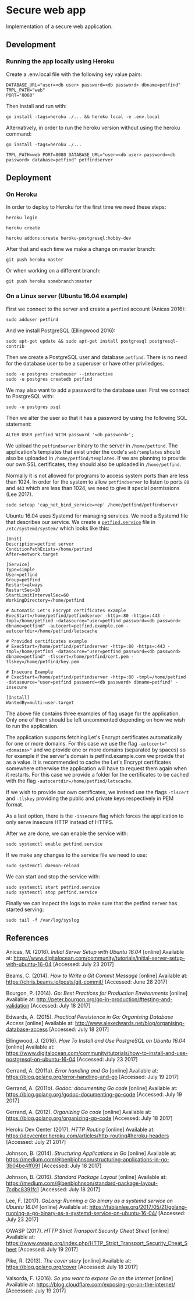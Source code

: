 # Secure web app

Implementation of a secure web application.

## Development

### Running the app locally using Heroku

Create a .env.local file with the following key value pairs:

    DATABASE_URL="user=<db user> password=<db password> dbname=petfind"
    TMPL_PATH="web"
    PORT="8080"

Then install and run with:

    go install -tags=heroku ./... && heroku local -e .env.local

Alternatively, in order to run the heroku version without using the heroku command:

    go install -tags=heroku ./...

    TMPL_PATH=web PORT=8080 DATABASE_URL="user=<db user> password=<db password> database=petfind" petfindserver

## Deployment

### On Heroku

In order to deploy to Heroku for the first time we need these steps:

    heroku login

    heroku create

    heroku addons:create heroku-postgresql:hobby-dev

After that and each time we make a change on master branch:

    git push heroku master

Or when working on a different branch:

    git push heroku somebranch:master

### On a Linux server (Ubuntu 16.04 example)

First we connect to the server and create a `petfind` account (Anicas 2016):

    sudo adduser petfind

And we install PostgreSQL (Ellingwood 2016):

    sudo apt-get update && sudo apt-get install postgresql postgresql-contrib

Then we create a PostgreSQL user and database `petfind`. There is no need for
the database user to be a superuser or have other priviledges.

    sudo -u postgres createuser --interactive
    sudo -u postgres createdb petfind

We may also want to add a password to the database user. First we connect to
PostgreSQL with:

    sudo -u postgres psql

Then we alter the user so that it has a password by using the following SQL
statement:

    ALTER USER petfind WITH password '<db password>';

We upload the `petfindserver` binary to the server in `/home/petfind`. The
application's templates that exist under the code's `web/templates` should also
be uploaded in `/home/petfind/templates`. If we are planning to provide our own
SSL certificates, they should also be uploaded in `/home/petfind`.

Normally it is not allowed for programs to access system ports than are less
than 1024. In order for the system to allow `petfindserver` to listen to ports
`80` and `443` which are less than 1024, we need to give it special permissions
(Lee 2017).

    sudo setcap 'cap_net_bind_service=+ep' /home/petfind/petfindserver

Ubuntu 16.04 uses Systemd for managing services. We need a Systemd file that
describes our service. We create a [`petfind.service`](doc/petfind.service)
file in `/etc/systemd/system/` which looks like this:

    [Unit]
    Description=petfind server
    ConditionPathExists=/home/petfind
    After=network.target

    [Service]
    Type=simple
    User=petfind
    Group=petfind
    Restart=always
    RestartSec=10
    StartLimitIntervalSec=60
    WorkingDirectory=/home/petfind

    # Automatic Let's Encrypt certificates example
    ExecStart=/home/petfind/petfindserver -http=:80 -https=:443 -tmpl=/home/petfind -datasource="user=petfind password=<db password> dbname=petfind" -autocert=petfind.example.com -autocertdir=/home/petfind/letscache

    # Provided certificates example
    # ExecStart=/home/petfind/petfindserver -http=:80 -https=:443 -tmpl=/home/petfind -datasource="user=petfind password=<db password> dbname=petfind" -tlscert=/home/petfind/cert.pem -tlskey=/home/petfind/key.pem

    # Insecure Example
    # ExecStart=/home/petfind/petfindserver -http=:80 -tmpl=/home/petfind -datasource="user=petfind password=<db password> dbname=petfind" -insecure

    [Install]
    WantedBy=multi-user.target

The above file contains three examples of flag usage for the application. Only
one of them should be left uncommented depending on how we wish to run the
application.

The application supports fetching Let's Encrypt certificates automatically for
one or more domains. For this case we use the flag `-autocert="<domains>"` and
we provide one or more domains (separated by spaces) so for example if the
server's domain is petfind.example.com we provide that as a value. It is
recommended to cache the Let's Encrypt certificates somewhere otherwise the
application will have to request them again when it restarts. For this case we
provide a folder for the certificates to be cached with the flag
`-autocertdir=/home/petfind/letscache`.

If we wish to provide our own certificates, we instead use the flags `-tlscert`
and `-tlskey` providing the public and private keys respectively in PEM format.

As a last option, there is the `-insecure` flag which forces the application to
only serve insecure HTTP instead of HTTPS.

After we are done, we can enable the service with:

    sudo systemctl enable petfind.service

If we make any changes to the service file we need to use:

    sudo systemctl daemon-reload

We can start and stop the service with:

    sudo systemctl start petfind.service
    sudo systemctl stop petfind.service

Finally we can inspect the logs to make sure that the petfind server has
started serving:

    sudo tail -f /var/log/syslog

## References

Anicas, M. (2016). *Initial Server Setup with Ubuntu 16.04* [online] Available at: https://www.digitalocean.com/community/tutorials/initial-server-setup-with-ubuntu-16-04 [Accessed: July 23 2017]

Beams, C. (2014). *How to Write a Git Commit Message* [online] Available at: https://chris.beams.io/posts/git-commit/ [Accessed: June 28 2017]

Bourgon, P. (2014). *Go: Best Practices for Production Environments* [online] Available at: http://peter.bourgon.org/go-in-production/#testing-and-validation [Accessed: July 18 2017]

Edwards, A. (2015). *Practical Persistence in Go: Organising Database Access* [online] Available at: http://www.alexedwards.net/blog/organising-database-access [Accessed: July 18 2017]

Ellingwood, J. (2016). *How To Install and Use PostgreSQL on Ubuntu 16.04* [online] Available at: https://www.digitalocean.com/community/tutorials/how-to-install-and-use-postgresql-on-ubuntu-16-04 [Accessed: July 23 2017]

Gerrand, A. (2011a). *Error handling and Go* [online] Available at: https://blog.golang.org/error-handling-and-go [Accessed: July 19 2017]

Gerrand, A. (2011b). *Godoc: documenting Go code* [online] Available at: https://blog.golang.org/godoc-documenting-go-code [Accessed: July 19 2017]

Gerrand, A. (2012). *Organizing Go code* [online] Available at: https://blog.golang.org/organizing-go-code [Accessed: July 18 2017]

Heroku Dev Center (2017). *HTTP Routing* [online] Available at: https://devcenter.heroku.com/articles/http-routing#heroku-headers [Accessed: July 21 2017]

Johnson, B. (2014). *Structuring Applications in Go* [online] Available at: https://medium.com/@benbjohnson/structuring-applications-in-go-3b04be4ff091 [Accessed: July 18 2017]

Johnson, B. (2016). *Standard Package Layout* [online] Available at: https://medium.com/@benbjohnson/standard-package-layout-7cdbc8391fc1 [Accessed: July 18 2017]

Lee, F. (2017). *GoLang: Running a Go binary as a systemd service on Ubuntu 16.04* [online] Available at: https://fabianlee.org/2017/05/21/golang-running-a-go-binary-as-a-systemd-service-on-ubuntu-16-04/ [Accessed: July 23 2017]

OWASP (2017). *HTTP Strict Transport Security Cheat Sheet* [online] Available at: https://www.owasp.org/index.php/HTTP_Strict_Transport_Security_Cheat_Sheet [Accessed: July 19 2017]

Pike, R. (2013). *The cover story* [online] Available at: https://blog.golang.org/cover [Accessed: July 18 2017]

Valsorda, F. (2016). *So you want to expose Go on the Internet*  [online] Available at: https://blog.cloudflare.com/exposing-go-on-the-internet/ [Accessed: July 19 2017]
